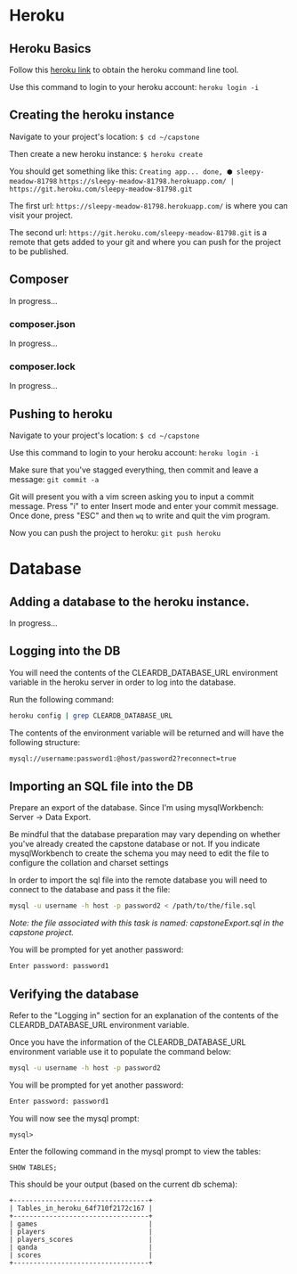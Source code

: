 # Heroku

## Heroku Basics

Follow this [heroku link](https://devcenter.heroku.com/articles/heroku-cli) to obtain the heroku command line tool. 

Use this command to login to your heroku account:
`heroku login -i`

## Creating the heroku instance

Navigate to your project's location:
`$ cd ~/capstone`

Then create a new heroku instance:
`$ heroku create`

You should get something like this:
`Creating app... done, ⬢ sleepy-meadow-81798`
`https://sleepy-meadow-81798.herokuapp.com/ | https://git.heroku.com/sleepy-meadow-81798.git`

The first url: `https://sleepy-meadow-81798.herokuapp.com/` is where you can visit your project.

The second url: `https://git.heroku.com/sleepy-meadow-81798.git` is a remote that gets added to your git and where you can push for the project to be published. 

## Composer
In progress...

### composer.json
In progress...

### composer.lock
In progress...

## Pushing to heroku

Navigate to your project's location:
`$ cd ~/capstone`

Use this command to login to your heroku account:
`heroku login -i`

Make sure that you've stagged everything, then commit and leave a message:
`git commit -a`

Git will present you with a vim screen asking you to input a commit message. Press "i" to enter Insert mode and enter your commit message. Once done, press "ESC" and then `wq` to write and quit the vim program.

Now you can push the project to heroku:
`git push heroku`

# Database

## Adding a database to the heroku instance.
In progress...

## Logging into the DB

You will need the contents of the CLEARDB_DATABASE_URL environment variable in the heroku server in order to log into the database.

Run the following command:
```bash
heroku config | grep CLEARDB_DATABASE_URL
```
The contents of the environment variable will be returned and will have the following structure:
```bash
mysql://username:password1:@host/password2?reconnect=true
```

## Importing an SQL file into the DB

Prepare an export of the database. Since I'm using mysqlWorkbench: Server → Data Export. 

Be mindful that the database preparation may vary depending on whether you've already created the capstone database or not. If you indicate mysqlWorkbench to create the schema you may need to edit the file to configure the collation and charset settings

In order to import the sql file into the remote database you will need to connect to the database and pass it the file:
```bash
mysql -u username -h host -p password2 < /path/to/the/file.sql
```

_Note: the file associated with this task is named: capstoneExport.sql in the capstone project._

You will be prompted for yet another password:
```bash
Enter password: password1
```

## Verifying the database

Refer to the "Logging in" section for an explanation of the contents of the CLEARDB_DATABASE_URL environment variable.

Once you have the information of the CLEARDB_DATABASE_URL environment variable use it to populate the command below:
```bash
mysql -u username -h host -p password2
```

You will be prompted for yet another password:
```bash
Enter password: password1
```

You will now see the mysql prompt:
```mysql
mysql>
```
Enter the following command in the mysql prompt to view the tables:
```mysql
SHOW TABLES;
```
This should be your output (based on the current db schema):
```mysql
+----------------------------------+
| Tables_in_heroku_64f710f2172c167 |
+----------------------------------+
| games                            |
| players                          |
| players_scores                   |
| qanda                            |
| scores                           |
+----------------------------------+
```